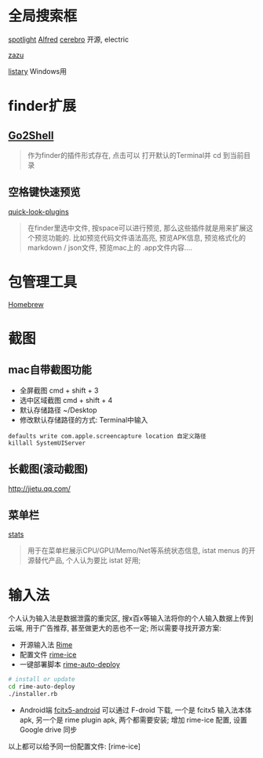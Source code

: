 # 全局搜索框
[spotlight]()
[Alfred](https://xclient.info/s/alfred.html)
[cerebro](https://github.com/KELiON/cerebro)
开源, electric

[zazu](http://zazuapp.org/)

[listary](https://www.listary.com/)
Windows用

# finder扩展
## [Go2Shell](https://zipzapmac.com/go2shell)
> 作为finder的插件形式存在, 点击可以 打开默认的Terminal并 cd 到当前目录

## 空格键快速预览
[quick-look-plugins](https://github.com/sindresorhus/quick-look-plugins)
> 在finder里选中文件, 按space可以进行预览, 那么这些插件就是用来扩展这个预览功能的.
比如预览代码文件语法高亮, 预览APK信息, 预览格式化的markdown / json文件, 预览mac上的 .app文件内容....

# 包管理工具
[Homebrew](https://github.com/Homebrew)

# 截图
## mac自带截图功能
- 全屏截图 cmd + shift + 3
- 选中区域截图 cmd + shift + 4
- 默认存储路径 ~/Desktop
- 修改默认存储路径的方式: Terminal中输入
```
defaults write com.apple.screencapture location 自定义路径
killall SystemUIServer
```

## 长截图(滚动截图)
http://jietu.qq.com/

## 菜单栏
[stats](https://github.com/exelban/stats)
> 用于在菜单栏展示CPU/GPU/Memo/Net等系统状态信息, istat menus 的开源替代产品, 个人认为要比 istat 好用;

# 输入法
个人认为输入法是数据泄露的重灾区, 搜x百x等输入法将你的个人输入数据上传到云端, 用于广告推荐, 甚至做更大的恶也不一定; 所以需要寻找开源方案:
- 开源输入法 [Rime](https://rime.im/)
- 配置文件 [rime-ice](https://github.com/iDvel/rime-ice)
- 一键部署脚本 [rime-auto-deploy](https://github.com/Mark24Code/rime-auto-deploy)
```bash
# install or update
cd rime-auto-deploy
./installer.rb
```
- Android端 [fcitx5-android](https://github.com/fcitx5-android/fcitx5-android)
可以通过 F-droid 下载, 一个是 fcitx5 输入法本体apk, 另一个是 rime plugin apk, 两个都需要安装;
增加 rime-ice 配置, 
设置Google drive 同步

以上都可以给予同一份配置文件: [rime-ice]

